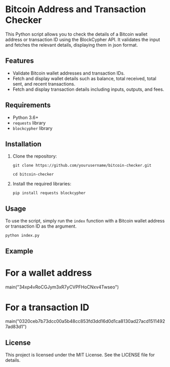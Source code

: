 # Bitcoin Address and Transaction Checker

This Python script allows you to check the details of a Bitcoin wallet address or transaction ID using the BlockCypher API. It validates the input and fetches the relevant details, displaying them in json format.

## Features

- Validate Bitcoin wallet addresses and transaction IDs.
- Fetch and display wallet details such as balance, total received, total sent, and recent transactions.
- Fetch and display transaction details including inputs, outputs, and fees.

## Requirements

- Python 3.6+
- `requests` library
- `blockcypher` library

## Installation

1. Clone the repository:
   
    ```git clone https://github.com/yourusername/bitcoin-checker.git```
   
    ```cd bitcoin-checker```

3. Install the required libraries:
    ```
    pip install requests blockcypher
    ```

## Usage

To use the script, simply run the `index` function with a Bitcoin wallet address or transaction ID as the argument.

```python index.py```

## Example
# For a wallet address
main("34xp4vRoCGJym3xR7yCVPFHoCNxv4Twseo")

# For a transaction ID
main("0320ceb7b73dcc00a5b48cc853fd3dd16d0d1ca8130ad27acd15114927ad83d1")

## License
This project is licensed under the MIT License. See the LICENSE file for details.
